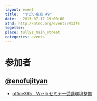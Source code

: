 ```yaml
---
layout: event
title:  "すごい広島 #9"
date:   2013-07-17 19:00:00
atnd: http://atnd.org/events/41376
togetter:
place: tullys_main_street
categories: events
---
```


# 参加者

## [@enofujityan](https://twitter.com/enofujityan)

* [office365　Ｗｅｂセミナー受講環境整備](http://enofujityan.tumblr.com/post/55686781926/office365-web)
